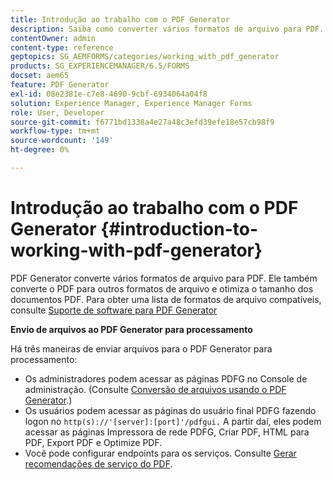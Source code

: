 ```yaml
---
title: Introdução ao trabalho com o PDF Generator
description: Saiba como converter vários formatos de arquivo para PDF. Ele também converte o PDF para outros formatos de arquivo e otimiza o tamanho dos documentos PDF.
contentOwner: admin
content-type: reference
geptopics: SG_AEMFORMS/categories/working_with_pdf_generator
products: SG_EXPERIENCEMANAGER/6.5/FORMS
docset: aem65
feature: PDF Generator
exl-id: 08e2381e-c7e8-4690-9cbf-6934064a04f8
solution: Experience Manager, Experience Manager Forms
role: User, Developer
source-git-commit: f6771bd1338a4e27a48c3efd39efe18e57cb98f9
workflow-type: tm+mt
source-wordcount: '149'
ht-degree: 0%

---
```


# Introdução ao trabalho com o PDF Generator {#introduction-to-working-with-pdf-generator}

PDF Generator converte vários formatos de arquivo para PDF. Ele também converte o PDF para outros formatos de arquivo e otimiza o tamanho dos documentos PDF. Para obter uma lista de formatos de arquivo compatíveis, consulte [Suporte de software para PDF Generator](/help/forms/using/aem-forms-jee-supported-platforms.md)

**Envio de arquivos ao PDF Generator para processamento**

Há três maneiras de enviar arquivos para o PDF Generator para processamento:

* Os administradores podem acessar as páginas PDFG no Console de administração. (Consulte [Conversão de arquivos usando o PDF Generator](/help/forms/using/admin-help/converting-files-using-pdf-generator.md).)
* Os usuários podem acessar as páginas do usuário final PDFG fazendo logon no `http(s)://'[server]:[port]'/pdfgui.` A partir daí, eles podem acessar as páginas Impressora de rede PDFG, Criar PDF, HTML para PDF, Export PDF e Optimize PDF.
* Você pode configurar endpoints para os serviços. Consulte <!--Fix broken link to Managing Endpoints --> [Gerar recomendações de serviço do PDF](configuring-watched-folder-endpoints.md#generate-pdf-service-recommendations).
